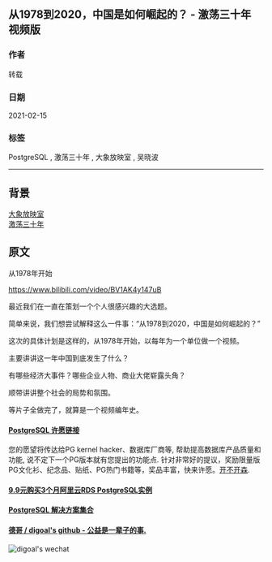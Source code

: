 ## 从1978到2020，中国是如何崛起的？ - 激荡三十年 视频版   
      
### 作者      
转载      
      
### 日期      
2021-02-15       
      
### 标签      
PostgreSQL , 激荡三十年 , 大象放映室 , 吴晓波   
      
----      
      
## 背景    
[大象放映室](https://space.bilibili.com/49246269)  
[激荡三十年](https://www.bilibili.com/video/BV18J411s7GX)   
  
## 原文  
从1978年开始  
  
https://www.bilibili.com/video/BV1AK4y147uB  
  
最近我们在一直在策划一个个人很感兴趣的大选题。  
  
简单来说，我们想尝试解释这么一件事：“从1978到2020，中国是如何崛起的？”  
  
这次的具体计划是这样的，从1978年开始，以每年为一个单位做一个视频。  
  
主要讲讲这一年中国到底发生了什么？  
  
有哪些经济大事件？哪些企业人物、商业大佬崭露头角？  
  
顺带讲讲整个社会的局势和氛围。  
  
等片子全做完了，就算是一个视频编年史。  
  
  
  
    
  
#### [PostgreSQL 许愿链接](https://github.com/digoal/blog/issues/76 "269ac3d1c492e938c0191101c7238216")
您的愿望将传达给PG kernel hacker、数据库厂商等, 帮助提高数据库产品质量和功能, 说不定下一个PG版本就有您提出的功能点. 针对非常好的提议，奖励限量版PG文化衫、纪念品、贴纸、PG热门书籍等，奖品丰富，快来许愿。[开不开森](https://github.com/digoal/blog/issues/76 "269ac3d1c492e938c0191101c7238216").  
  
  
#### [9.9元购买3个月阿里云RDS PostgreSQL实例](https://www.aliyun.com/database/postgresqlactivity "57258f76c37864c6e6d23383d05714ea")
  
  
#### [PostgreSQL 解决方案集合](https://yq.aliyun.com/topic/118 "40cff096e9ed7122c512b35d8561d9c8")
  
  
#### [德哥 / digoal's github - 公益是一辈子的事.](https://github.com/digoal/blog/blob/master/README.md "22709685feb7cab07d30f30387f0a9ae")
  
  
![digoal's wechat](../pic/digoal_weixin.jpg "f7ad92eeba24523fd47a6e1a0e691b59")
  

